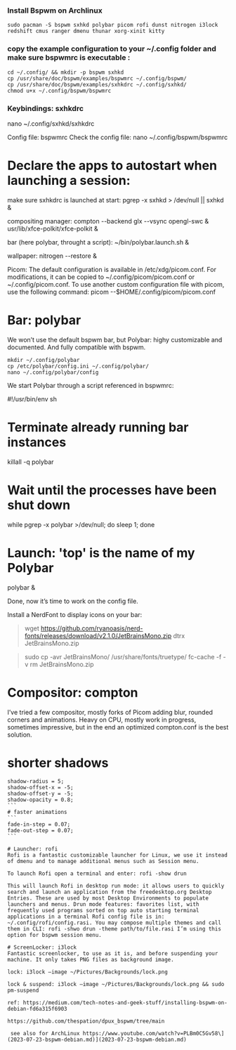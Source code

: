 
### Install Bspwm on Archlinux
```
sudo pacman -S bspwm sxhkd polybar picom rofi dunst nitrogen i3lock redshift cmus ranger dmenu thunar xorg-xinit kitty
```

### copy the example configuration to your ~/.config folder and make sure bspwmrc is executable :
```
cd ~/.config/ && mkdir -p bspwm sxhkd
cp /usr/share/doc/bspwm/examples/bspwmrc ~/.config/bspwm/
cp /usr/share/doc/bspwm/examples/sxhkdrc ~/.config/sxhkd/
chmod u+x ~/.config/bspwm/bspwmrc
```

### Keybindings: sxhkdrc

nano ~/.config/sxhkd/sxhkdrc

Config file: bspwmrc
Check the config file:
nano ~/.config/bspwm/bspwmrc

# Declare the apps to autostart when launching a session:
make sure sxhkdrc is launched at start:     pgrep -x sxhkd > /dev/null || sxhkd &

compositing manager:                        compton --backend glx --vsync opengl-swc &
                                            usr/lib/xfce-polkit/xfce-polkit &
                                            
bar (here polybar, throught a script):      ~/bin/polybar.launch.sh &

wallpaper:                                  nitrogen --restore &

Picom:
The default configuration is available in /etc/xdg/picom.conf. For modifications, it can be copied to ~/.config/picom/picom.conf or ~/.config/picom.conf.
To use another custom configuration file with picom, use the following command:
picom --$HOME/.config/picom/picom.conf

# Bar: polybar
We won’t use the default bspwm bar, but Polybar: highy customizable and documented. And fully compatible with bspwm.
```
mkdir ~/.config/polybar
cp /etc/polybar/config.ini ~/.config/polybar/
nano ~/.config/polybar/config
```
We start Polybar through a script referenced in bspwmrc:

#!/usr/bin/env sh

# Terminate already running bar instances
killall -q polybar

# Wait until the processes have been shut down
while pgrep -x polybar >/dev/null; do sleep 1; done

# Launch: 'top' is the name of my Polybar
polybar &

Done, now it’s time to work on the config file.

Install a NerdFont to display icons on your bar:

> wget https://github.com/ryanoasis/nerd-fonts/releases/download/v2.1.0/JetBrainsMono.zip
> dtrx JetBrainsMono.zip

> sudo cp -avr JetBrainsMono/ /usr/share/fonts/truetype/
> fc-cache -f -v
> rm JetBrainsMono.zip

# Compositor: compton
I’ve tried a few compositor, mostly forks of Picom adding blur, rounded corners and animations. Heavy on CPU, mostly work in progress, sometimes impressive, but in the end an optimized compton.conf is the best solution.

# shorter shadows
```` 
shadow-radius = 5;
shadow-offset-x = -5;
shadow-offset-y = -5;
shadow-opacity = 0.8;
```
# faster animations
```
fade-in-step = 0.07;
fade-out-step = 0.07;
```

# Launcher: rofi
Rofi is a fantastic customizable launcher for Linux, we use it instead of dmenu and to manage additional menus such as Session menu.

To launch Rofi open a terminal and enter: rofi -show drun

This will launch Rofi in desktop run mode: it allows users to quickly search and launch an application from the freedesktop.org Desktop Entries. These are used by most Desktop Environments to populate launchers and menus. Drun mode features: favorites list, with frequently used programs sorted on top auto starting terminal applications in a terminal Rofi config file is in: ~/.config/rofi/config.rasi. You may compose multiple themes and call them in CLI: rofi -shwo drun -theme path/to/file.rasi I’m using this option for bspwm session menu.

# ScreenLocker: i3lock
Fantastic screenlocker, to use as it is, and before suspending your machine. It only takes PNG files as background image.

lock: i3lock –image ~/Pictures/Backgrounds/lock.png

lock & suspend: i3lock –image ~/Pictures/Backgrounds/lock.png && sudo pm-suspend

ref: https://medium.com/tech-notes-and-geek-stuff/installing-bspwm-on-debian-fd6a315f6903

https://github.com/thespation/dpux_bspwm/tree/main

 see also for ArchLinux https://www.youtube.com/watch?v=PLBm0C5Gv58\](2023-07-23-bspwm-debian.md)](2023-07-23-bspwm-debian.md)


